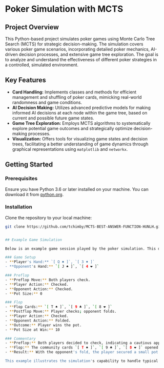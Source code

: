 # Poker Simulation with MCTS

## Project Overview
This Python-based project simulates poker games using Monte Carlo Tree Search (MCTS) for strategic decision-making. The simulation covers various poker game scenarios, incorporating detailed poker mechanics, AI-driven decision processes, and extensive game tree exploration. The goal is to analyze and understand the effectiveness of different poker strategies in a controlled, simulated environment.

## Key Features
- **Card Handling:** Implements classes and methods for efficient management and shuffling of poker cards, mimicking real-world randomness and game conditions.
- **AI Decision Making:** Utilizes advanced predictive models for making informed AI decisions at each node within the game tree, based on current and possible future game states.
- **Game Tree Exploration:** Employs MCTS algorithms to systematically explore potential game outcomes and strategically optimize decision-making processes.
- **Visualization:** Offers tools for visualizing game states and decision trees, facilitating a better understanding of game dynamics through graphical representations using `matplotlib` and `networkx`.

## Getting Started

### Prerequisites
Ensure you have Python 3.6 or later installed on your machine. You can download it from [python.org](https://www.python.org/downloads/).

### Installation
Clone the repository to your local machine:
```bash
git clone https://github.com/tchimby/MCTS-BEST-ANSWER-FUNCTION-HUNLH.git


## Example Game Simulation

Below is an example game session played by the poker simulation. This detailed breakdown showcases player interactions, AI decisions, and game outcomes during a typical round of poker.

### Game Setup
- **Player's Hand:** `[ Q ♠ ]`, `[ 3 ♦ ]`
- **Opponent's Hand:** `[ J ♠ ]`, `[ 4 ❤ ]`

### Preflop
- **Preflop Move:** Both players check.
- **Player Action:** Checked.
- **Opponent Action:** Checked.
- **Pot Size:** 0

### Flop
- **Flop Cards:** `[ T ♠ ]`, `[ 9 ♣ ]`, `[ 8 ❤ ]`
- **Postflop Move:** Player checks; opponent folds.
- **Player Action:** Checked.
- **Opponent Action:** Folded.
- **Outcome:** Player wins the pot.
- **Pot Size at Win:** 10

### Commentary
- **Preflop:** Both players decided to check, indicating a cautious approach possibly due to the moderate strength of their hands.
- **Flop:** The community cards `[ T ♠ ]`, `[ 9 ♣ ]`, `[ 8 ❤ ]` opened up potential straight draws, but with no immediate high hand and a non-aggressive preflop round, the player opted to check. The opponent, possibly not seeing a viable continuation or being out of position, chose to fold.
- **Result:** With the opponent's fold, the player secured a small pot of 10 units without further contest.

This example illustrates the simulation's capability to handle typical poker decision-making processes and adapt strategies based on the evolving game state.


